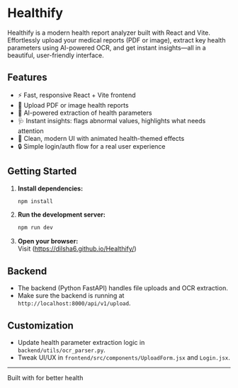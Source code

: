 # Healthify

Healthify is a modern health report analyzer built with React and Vite. Effortlessly upload your medical reports (PDF or image), extract key health parameters using AI-powered OCR, and get instant insights—all in a beautiful, user-friendly interface.

## Features

- ⚡ Fast, responsive React + Vite frontend
- 📄 Upload PDF or image health reports
- 🤖 AI-powered extraction of health parameters
- 🩺 Instant insights: flags abnormal values, highlights what needs attention
- 🎨 Clean, modern UI with animated health-themed effects
- 🔒 Simple login/auth flow for a real user experience

## Getting Started

1. **Install dependencies:**
   ```sh
   npm install
   ```

2. **Run the development server:**
   ```sh
   npm run dev
   ```

3. **Open your browser:**  
   Visit (https://dilsha6.github.io/Healthify/)

## Backend

- The backend (Python FastAPI) handles file uploads and OCR extraction.
- Make sure the backend is running at `http://localhost:8000/api/v1/upload`.

## Customization

- Update health parameter extraction logic in `backend/utils/ocr_parser.py`.
- Tweak UI/UX in `frontend/src/components/UploadForm.jsx` and `Login.jsx`.

---

Built with  for better health
